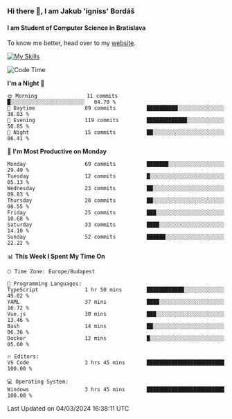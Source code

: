 ### Hi there 👋, I am Jakub 'igniss' Bordáš

#### I am Student of Computer Science in Bratislava
To know me better, head over to my [website](https://bordas.sk).

[![My Skills](https://skillicons.dev/icons?i=js,html,css,figma,svelte,java,kotlin,python,postgresql,typescript,nest,nodejs)](https://bordas.sk)


<!--START_SECTION:waka-->
![Code Time](http://img.shields.io/badge/Code%20Time-1%2C416%20hrs%2054%20mins-blue)

**I'm a Night 🦉** 

```text
🌞 Morning                11 commits          █░░░░░░░░░░░░░░░░░░░░░░░░   04.70 % 
🌆 Daytime                89 commits          ██████████░░░░░░░░░░░░░░░   38.03 % 
🌃 Evening                119 commits         █████████████░░░░░░░░░░░░   50.85 % 
🌙 Night                  15 commits          ██░░░░░░░░░░░░░░░░░░░░░░░   06.41 % 
```
📅 **I'm Most Productive on Monday** 

```text
Monday                   69 commits          ███████░░░░░░░░░░░░░░░░░░   29.49 % 
Tuesday                  12 commits          █░░░░░░░░░░░░░░░░░░░░░░░░   05.13 % 
Wednesday                23 commits          ██░░░░░░░░░░░░░░░░░░░░░░░   09.83 % 
Thursday                 20 commits          ██░░░░░░░░░░░░░░░░░░░░░░░   08.55 % 
Friday                   25 commits          ███░░░░░░░░░░░░░░░░░░░░░░   10.68 % 
Saturday                 33 commits          ████░░░░░░░░░░░░░░░░░░░░░   14.10 % 
Sunday                   52 commits          ██████░░░░░░░░░░░░░░░░░░░   22.22 % 
```


📊 **This Week I Spent My Time On** 

```text
🕑︎ Time Zone: Europe/Budapest

💬 Programming Languages: 
TypeScript               1 hr 50 mins        ████████████░░░░░░░░░░░░░   49.02 % 
YAML                     37 mins             ████░░░░░░░░░░░░░░░░░░░░░   16.72 % 
Vue.js                   30 mins             ███░░░░░░░░░░░░░░░░░░░░░░   13.46 % 
Bash                     14 mins             ██░░░░░░░░░░░░░░░░░░░░░░░   06.36 % 
Docker                   12 mins             █░░░░░░░░░░░░░░░░░░░░░░░░   05.60 % 

🔥 Editors: 
VS Code                  3 hrs 45 mins       █████████████████████████   100.00 % 

💻 Operating System: 
Windows                  3 hrs 45 mins       █████████████████████████   100.00 % 
```


 Last Updated on 04/03/2024 16:38:11 UTC
<!--END_SECTION:waka-->
